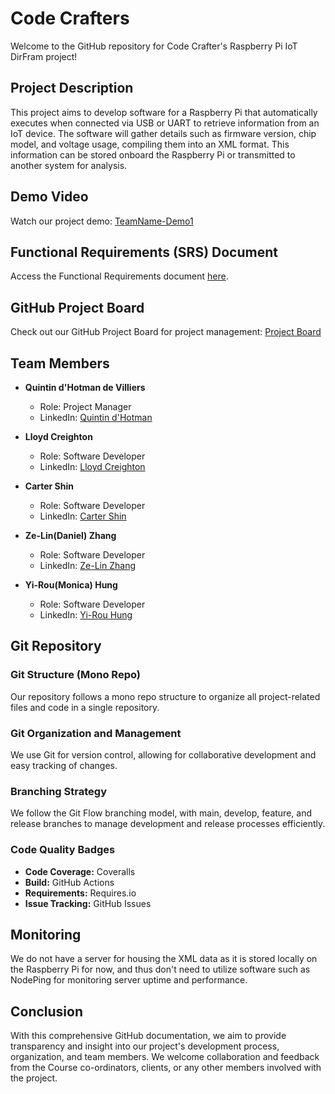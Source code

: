 # Code Crafters

Welcome to the GitHub repository for Code Crafter's Raspberry Pi IoT DirFram project!

## Project Description

This project aims to develop software for a Raspberry Pi that automatically executes when connected via USB or UART to retrieve information from an IoT device. The software will gather details such as firmware version, chip model, and voltage usage, compiling them into an XML format. This information can be stored onboard the Raspberry Pi or transmitted to another system for analysis.

## Demo Video

Watch our project demo: [TeamName-Demo1](#)

## Functional Requirements (SRS) Document

Access the Functional Requirements document [here](#).

## GitHub Project Board

Check out our GitHub Project Board for project management: [Project Board](#)

## Team Members

- **Quintin d'Hotman de Villiers**
  - Role: Project Manager
  - LinkedIn: [Quintin d'Hotman](https://www.linkedin.com/in/quintin-d-hotman-de-villiers-8563b4240/)

- **Lloyd Creighton**
  - Role: Software Developer
  - LinkedIn: [Lloyd Creighton](https://www.linkedin.com/in/lloyd-creighton-8367822b9/)

- **Carter Shin**
  - Role: Software Developer
  - LinkedIn: [Carter Shin](https://za.linkedin.com/in/carter-shin-b0483b243)

- **Ze-Lin(Daniel) Zhang**
  - Role: Software Developer
  - LinkedIn: [Ze-Lin Zhang](https://www.linkedin.com/in/z%C3%A9-lin-zhang-a87676241/)

- **Yi-Rou(Monica) Hung**
  - Role: Software Developer
  - LinkedIn: [Yi-Rou Hung](https://www.linkedin.com/in/yi-rou-hung-7bb6a6305?lipi=urn%3Ali%3Apage%3Ad_flagship3_profile_view_base_contact_details%3BEZJLj7i3R5mMJu94ANnKCg%3D%3D)

## Git Repository

### Git Structure (Mono Repo)

Our repository follows a mono repo structure to organize all project-related files and code in a single repository.

### Git Organization and Management

We use Git for version control, allowing for collaborative development and easy tracking of changes.

### Branching Strategy

We follow the Git Flow branching model, with main, develop, feature, and release branches to manage development and release processes efficiently.

### Code Quality Badges

- **Code Coverage:** Coveralls
- **Build:** GitHub Actions
- **Requirements:** Requires.io
- **Issue Tracking:** GitHub Issues

## Monitoring

We do not have a server for housing the XML data as it is stored locally on the Raspberry Pi for now, and thus don't need to utilize software such as NodePing for monitoring server uptime and performance.

## Conclusion

With this comprehensive GitHub documentation, we aim to provide transparency and insight into our project's development process, organization, and team members. We welcome collaboration and feedback from the Course co-ordinators, clients, or any other members involved with the project.
